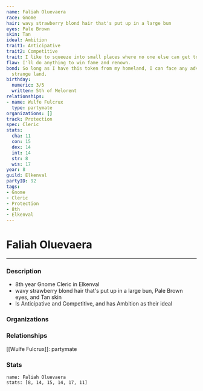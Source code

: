 ```yaml
---
name: Faliah Oluevaera
race: Gnome
hair: wavy strawberry blond hair that's put up in a large bun
eyes: Pale Brown
skin: Tan
ideal: Ambition
trait1: Anticipative
trait2: Competitive
trait: I like to squeeze into small places where no one else can get to me.
flaw: I'll do anything to win fame and renown.
bond: So long as I have this token from my homeland, I can face any adversity in this
  strange land.
birthday:
  numeric: 3/5
  written: 5th of Melorent
relationships:
- name: Wulfe Fulcrux
  type: partymate
organizations: []
track: Protection
spec: Cleric
stats:
  cha: 11
  con: 15
  dex: 14
  int: 14
  str: 8
  wis: 17
year: 8
guild: Elkenval
partyID: 92
tags:
- Gnome
- Cleric
- Protection
- 8th
- Elkenval
---
```

# Faliah Oluevaera
---
### Description
- 8th year Gnome Cleric in Elkenval
- wavy strawberry blond hair that's put up in a large bun, Pale Brown eyes, and Tan skin
- Is Anticipative and Competitive, and has Ambition as their ideal

### Organizations
### Relationships
[[Wulfe Fulcrux]]: partymate
### Stats
```statblock
name: Faliah Oluevaera
stats: [8, 14, 15, 14, 17, 11]
```